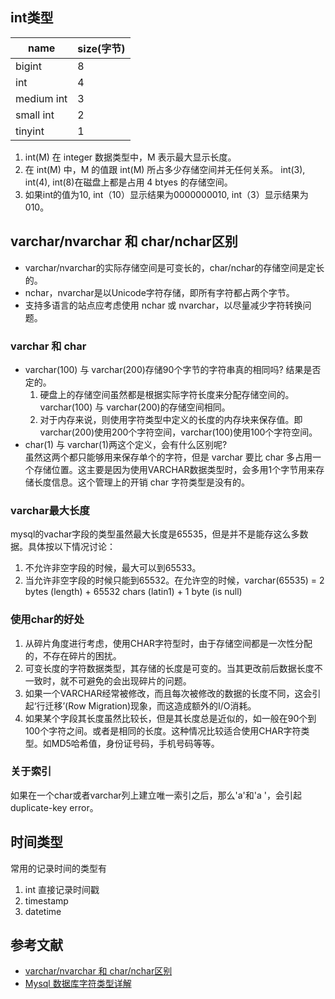 ## int类型

name | size(字节)
---|---
bigint | 8
int| 4
medium int | 3
small int | 2
tinyint | 1


1. int(M) 在 integer 数据类型中，M 表示最大显示长度。
2. 在 int(M) 中，M 的值跟 int(M) 所占多少存储空间并无任何关系。 int(3), int(4), int(8)在磁盘上都是占用 4 btyes 的存储空间。
3. 如果int的值为10, int（10）显示结果为0000000010, int（3）显示结果为010。


## varchar/nvarchar 和 char/nchar区别
- varchar/nvarchar的实际存储空间是可变长的，char/nchar的存储空间是定长的。
- nchar，nvarchar是以Unicode字符存储，即所有字符都占两个字节。
- 支持多语言的站点应考虑使用 nchar 或 nvarchar，以尽量减少字符转换问题。 

### varchar 和 char
- varchar(100) 与 varchar(200)存储90个字节的字符串真的相同吗? 结果是否定的。    
    1. 硬盘上的存储空间虽然都是根据实际字符长度来分配存储空间的。varchar(100) 与 varchar(200)的存储空间相同。     
    2. 对于内存来说，则使用字符类型中定义的长度的内存块来保存值。即 varchar(200)使用200个字符空间，varchar(100)使用100个字符空间。
- char(1) 与 varchar(1)两这个定义，会有什么区别呢?  
虽然这两个都只能够用来保存单个的字符，但是 varchar 要比 char 多占用一个存储位置。这主要是因为使用VARCHAR数据类型时，会多用1个字节用来存储长度信息。这个管理上的开销 char 字符类型是没有的。

### varchar最大长度
mysql的vachar字段的类型虽然最大长度是65535，但是并不是能存这么多数据。具体按以下情况讨论：
1. 不允许非空字段的时候，最大可以到65533。
2. 当允许非空字段的时候只能到65532。在允许空的时候，varchar(65535) = 2 bytes (length) + 65532 chars (latin1) + 1 byte (is null) 

### 使用char的好处
1. 从碎片角度进行考虑，使用CHAR字符型时，由于存储空间都是一次性分配的，不存在碎片的困扰。
2. 可变长度的字符数据类型，其存储的长度是可变的。当其更改前后数据长度不一致时，就不可避免的会出现碎片的问题。
3. 如果一个VARCHAR经常被修改，而且每次被修改的数据的长度不同，这会引起‘行迁移’(Row Migration)现象，而这造成额外的I/O消耗。
4. 如果某个字段其长度虽然比较长，但是其长度总是近似的，如一般在90个到100个字符之间。或者是相同的长度。这种情况比较适合使用CHAR字符类型。如MD5哈希值，身份证号码，手机号码等等。

### 关于索引
如果在一个char或者varchar列上建立唯一索引之后，那么'a'和'a '，会引起duplicate-key error。

## 时间类型
常用的记录时间的类型有
1. int 直接记录时间戳
2. timestamp
3. datetime



## 参考文献
- [varchar/nvarchar 和 char/nchar区别](https://blog.csdn.net/huangli1466384630/article/details/79831688)
- [Mysql 数据库字符类型详解](https://www.cnblogs.com/xuchunlin/p/6235369.html)
